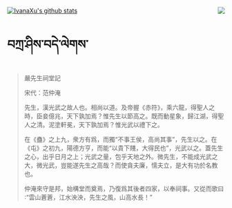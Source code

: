 [![IvanaXu's github stats](https://github-readme-stats.vercel.app/api?username=IvanaXu&show_icons=true&theme=vue-dark)](https://github.com/anuraghazra/github-readme-stats)
<img align="right" src="https://github-readme-stats.vercel.app/api/top-langs/?username=IvanaXu&langs_count=3&theme=graywhite" />
# བཀྲ་ཤིས་བདེ་ལེགས་
> 嚴先生祠堂記
> 
> 宋代：范仲淹 
> 
> 先生，漢光武之故人也。相尚以道。及帝握《赤符》，乘六龍，得聖人之時，臣妾億兆，天下孰加焉？惟先生以節高之。既而動星象，歸江湖，得聖人之清。泥塗軒冕，天下孰加焉？惟光武以禮下之。
> 
> 在《蠱》之上九，衆方有爲，而獨“不事王侯，高尚其事”，先生以之。在《屯》之初九，陽德方亨，而能“以貴下賤，大得民也”，光武以之。蓋先生之心，出乎日月之上；光武之量，包乎天地之外。微先生，不能成光武之大，微光武，豈能遂先生之高哉？而使貪夫廉，懦夫立，是大有功於名教也。
> 
> 仲淹來守是邦，始構堂而奠焉，乃復爲其後者四家，以奉祠事。又從而歌曰∶“雲山蒼蒼，江水泱泱，先生之風，山高水長！”
>